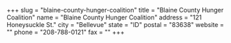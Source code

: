 +++
slug = "blaine-county-hunger-coalition"
title = "Blaine County Hunger Coalition"
name = "Blaine County Hunger Coalition"
address = "121 Honeysuckle St."
city = "Bellevue"
state = "ID"
postal = "83638"
website = ""
phone = "208-788-0121"
fax = ""
+++
